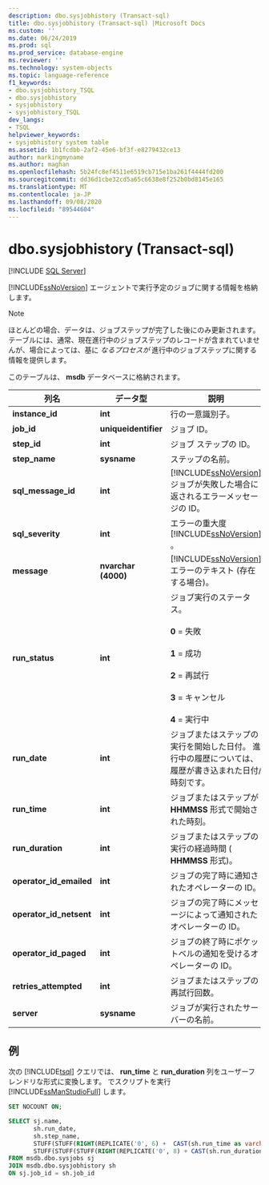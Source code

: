 ```yaml
---
description: dbo.sysjobhistory (Transact-sql)
title: dbo.sysjobhistory (Transact-sql) |Microsoft Docs
ms.custom: ''
ms.date: 06/24/2019
ms.prod: sql
ms.prod_service: database-engine
ms.reviewer: ''
ms.technology: system-objects
ms.topic: language-reference
f1_keywords:
- dbo.sysjobhistory_TSQL
- dbo.sysjobhistory
- sysjobhistory
- sysjobhistory_TSQL
dev_langs:
- TSQL
helpviewer_keywords:
- sysjobhistory system table
ms.assetid: 1b1fcdbb-2af2-45e6-bf3f-e8279432ce13
author: markingmyname
ms.author: maghan
ms.openlocfilehash: 5b24fc8ef4511e6519cb715e1ba261f4444fd200
ms.sourcegitcommit: dd36d1cbe32cd5a65c6638e8f252b0bd8145e165
ms.translationtype: MT
ms.contentlocale: ja-JP
ms.lasthandoff: 09/08/2020
ms.locfileid: "89544604"
---
```

# <a name="dbosysjobhistory-transact-sql"></a>dbo.sysjobhistory (Transact-sql)
[!INCLUDE [SQL Server](../../includes/applies-to-version/sqlserver.md)]

[!INCLUDE[ssNoVersion](../../includes/ssnoversion-md.md)] エージェントで実行予定のジョブに関する情報を格納します。
  
> [!NOTE]
> ほとんどの場合、データは、ジョブステップが完了した後にのみ更新されます。テーブルには、通常、現在進行中のジョブステップのレコードが含まれていませんが、場合によっては、基に *なるプロセスが* 進行中のジョブステップに関する情報を提供します。

このテーブルは、 **msdb** データベースに格納されます。  
  
|列名|データ型|説明|  
|-----------------|---------------|-----------------|  
|**instance_id**|**int**|行の一意識別子。|  
|**job_id**|**uniqueidentifier**|ジョブ ID。|  
|**step_id**|**int**|ジョブ ステップの ID。|  
|**step_name**|**sysname**|ステップの名前。|  
|**sql_message_id**|**int**|[!INCLUDE[ssNoVersion](../../includes/ssnoversion-md.md)]ジョブが失敗した場合に返されるエラーメッセージの ID。|  
|**sql_severity**|**int**|エラーの重大度 [!INCLUDE[ssNoVersion](../../includes/ssnoversion-md.md)] 。|  
|**message**|**nvarchar (4000)**|[!INCLUDE[ssNoVersion](../../includes/ssnoversion-md.md)] エラーのテキスト (存在する場合)。|  
|**run_status**|**int**|ジョブ実行のステータス。<br /><br /> **0** = 失敗<br /><br /> **1** = 成功<br /><br /> **2** = 再試行<br /><br /> **3** = キャンセル<br /><br />**4** = 実行中|  
|**run_date**|**int**|ジョブまたはステップの実行を開始した日付。 進行中の履歴については、履歴が書き込まれた日付/時刻です。|  
|**run_time**|**int**|ジョブまたはステップが **HHMMSS** 形式で開始された時刻。|  
|**run_duration**|**int**|ジョブまたはステップの実行の経過時間 ( **HHMMSS** 形式)。|  
|**operator_id_emailed**|**int**|ジョブの完了時に通知されたオペレーターの ID。|  
|**operator_id_netsent**|**int**|ジョブの完了時にメッセージによって通知されたオペレーターの ID。|  
|**operator_id_paged**|**int**|ジョブの終了時にポケットベルの通知を受けるオペレーターの ID。|  
|**retries_attempted**|**int**|ジョブまたはステップの再試行回数。|  
|**server**|**sysname**|ジョブが実行されたサーバーの名前。|  
  
  ## <a name="example"></a>例
 次の [!INCLUDE[tsql](../../includes/tsql-md.md)] クエリでは、 **run_time** と **run_duration** 列をユーザーフレンドリな形式に変換します。  でスクリプトを実行 [!INCLUDE[ssManStudioFull](../../includes/ssmanstudiofull-md.md)] します。
 
 ```sql
 SET NOCOUNT ON;
 
 SELECT sj.name,
        sh.run_date,
        sh.step_name,
        STUFF(STUFF(RIGHT(REPLICATE('0', 6) +  CAST(sh.run_time as varchar(6)), 6), 3, 0, ':'), 6, 0, ':') 'run_time',
        STUFF(STUFF(STUFF(RIGHT(REPLICATE('0', 8) + CAST(sh.run_duration as varchar(8)), 8), 3, 0, ':'), 6, 0, ':'), 9, 0, ':') 'run_duration (DD:HH:MM:SS)  '
FROM msdb.dbo.sysjobs sj
JOIN msdb.dbo.sysjobhistory sh
ON sj.job_id = sh.job_id
```
